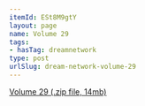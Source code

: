 ```yaml
---
itemId: ESt8M9gtY
layout: page
name: Volume 29
tags:
- hasTag: dreamnetwork
type: post
urlSlug: dream-network-volume-29
---
```

<a href="files/Volume_29.zip" download>Volume 29 (.zip file, 14mb)</a>